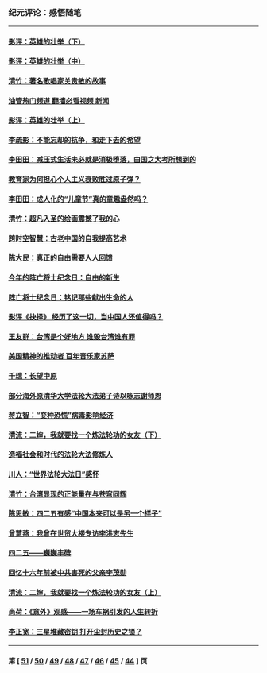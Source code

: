 ### 纪元评论：感悟随笔
---
#### [影评：英雄的壮举（下）](../../pages/nsc1035/n13027438.md?06200330) 
#### [影评：英雄的壮举（中）](../../pages/nsc1035/n13027244.md?06200330) 
#### [清竹：著名歌唱家关贵敏的故事](../../pages/nsc1035/n13025435.md?06200330) 
#### [油管热门频道 翻墙必看视频 新闻](ok?06200330)
#### [影评：英雄的壮举（上）](../../pages/nsc1035/n13024688.md?06200330) 
#### [李疏影：不能忘却的抗争，和走下去的希望](../../pages/nsc1035/n13022097.md?06200330) 
#### [李田田：减压式生活未必就是消极堕落，由国之大考所想到的](../../pages/nsc1035/n13017621.md?06200330) 
#### [教育家为何担心个人主义衰败胜过原子弹？](../../pages/nsc1035/n13002969.md?06200330) 
#### [李田田：成人化的“儿童节”真的童趣盎然吗？](../../pages/nsc1035/n13000386.md?06200330) 
#### [清竹：超凡入圣的绘画震撼了我的心](../../pages/nsc1035/n12993985.md?06200330) 
#### [跨时空智慧：古老中国的自我提高艺术](../../pages/nsc1035/n12988506.md?06200330) 
#### [陈大民：真正的自由需要人人回馈](../../pages/nsc1035/n12990148.md?06200330) 
#### [今年的阵亡将士纪念日：自由的新生](../../pages/nsc1035/n12989540.md?06200330) 
#### [阵亡将士纪念日：铭记那些献出生命的人](../../pages/nsc1035/n12985418.md?06200330) 
#### [影评《抉择》 经历了这一切，当中国人还值得吗？](../../pages/nsc1035/n12983029.md?06200330) 
#### [王友群：台湾是个好地方 谁毁台湾谁有罪](../../pages/nsc1035/n12977761.md?06200330) 
#### [美国精神的推动者 百年音乐家苏萨](../../pages/nsc1035/n12974542.md?06200330) 
#### [千瑞：长望中原](../../pages/nsc1035/n12976554.md?06200330) 
#### [部分海外原清华大学法轮大法弟子诗以咏志谢师恩](../../pages/nsc1035/n12957723.md?06200330) 
#### [蒋立智：“变种恐慌”病毒影响经济](../../pages/nsc1035/n12955438.md?06200330) 
#### [清流：二婶，我就要找一个炼法轮功的女友（下）](../../pages/nsc1035/n12953189.md?06200330) 
#### [造福社会和时代的法轮大法修炼人](../../pages/nsc1035/n12944018.md?06200330) 
#### [川人：“世界法轮大法日”感怀](../../pages/nsc1035/n12932771.md?06200330) 
#### [清竹：台湾显现的正能量在与苍穹同辉](../../pages/nsc1035/n12928084.md?06200330) 
#### [陈思敏：四二五有感“中国本来可以是另一个样子”](../../pages/nsc1035/n12902318.md?06200330) 
#### [曾慧燕：我曾在世贸大楼专访李洪志先生](../../pages/nsc1035/n12898729.md?06200330) 
#### [四二五——巍巍丰碑](../../pages/nsc1035/n12893609.md?06200330) 
#### [回忆十六年前被中共害死的父亲李茂勋](../../pages/nsc1035/n12880270.md?06200330) 
#### [清流：二婶，我就要找一个炼法轮功的女友（上）](../../pages/nsc1035/n12879174.md?06200330) 
#### [尚荷：《意外》观感——一场车祸引发的人生转折](../../pages/nsc1035/n12877867.md?06200330) 
#### [李正宽：三星堆藏密钥 打开尘封历史之锁？](../../pages/nsc1035/n12877650.md?06200330) 

---
#### 第 [ [51](./51.md?06200330) / [50](./50.md?06200330) / [49](./49.md?06200330) / [48](./48.md?06200330) / [47](./47.md?06200330) / [46](./46.md?06200330) / [45](./45.md?06200330) / [44](./44.md?06200330) ] 页
